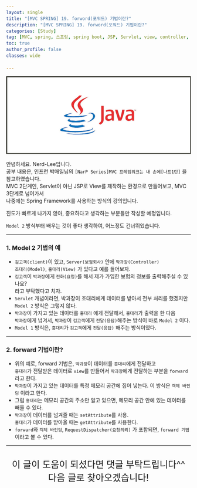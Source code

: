 ```yaml
---
layout: single
title: "[MVC SPRING] 19. forword(포워드) 기법이란?"
description: "[MVC SPRING] 19. forword(포워드) 기법이란?"
categories: [Study]
tag: [MVC, spring, 스프링, spring boot, JSP, Servlet, view, controller, forword기법, 포워드기법]
toc: true
author_profile: false
classes: wide

---
```


![](/assets/img/etc/java.jpg)

안녕하세요. Nerd-Lee입니다.<br>
공부 내용은, 인프런 박매일님의
`[NarP Series]MVC 프레임워크는 내 손에[나프1탄]` 을 참고하였습니다.<br>
MVC 2단계인, Servlet이 아닌 JSP로 View를 제작하는 환경으로 만들어보고, MVC 3단계로 넘어가서<br>
나중에는 Spring Framework를 사용하는 방식의 강의입니다.<br>

진도가 빠르게 나가지 않아, 중요하다고 생각하는 부분들만 작성할 예정입니다.

`Model 2` 방식부터 배우는 것이 좋다 생각하여, 어느정도 건너뛰었습니다.

---

### 1. Model 2 기법의 예

- `김고객(client)`이 있고, `Server(보험회사)` 안에 `박과장(Controller)`<br>
`조대리(Model)`, `홍대리(View)` 가 있다고 예를 들어보자.<br>
- `김고객`이 `박과장`에게 `전화(요청)`를 해서 제가 가입한 보험의 정보를 출력해주실 수 있나요?<br>
라고 부탁했다고 치자.<br>
- `Servlet` 개념이라면, 박과장이 조대리에게 데이터를 받아서 전부 처리를 했겠지만<br>
`Model 2` 방식은 그렇지 않다.<br>
- `박과장`이 가지고 있는 데이터를 `홍대리` 에게 전달해서, `홍대리`가 출력을 한 다음<br>
`박과장`에게 넘겨서, `박과장`이 `김고객`에게 `전달(응답)`해주는 방식이 바로 `Model 2` 이다.<br>
- `Model 1` 방식은, `홍대리`가 `김고객`에게 `전달(응답)` 해주는 방식이였다.

---

### 2. forward 기법이란?

- 위의 예로, forward 기법은, `박과장`이 데이터를 `홍대리`에게 전달하고<br>
`홍대리`가 전달받은 데이터로 `view`를 만들어서 `박과장`에게 전달하는 부분을 `forward` 라고 한다.<br>
- `박과장`이 가지고 있는 데이터를 특정 메모리 공간에 집어 넣는다. 이 방식은 `객체 바인딩` 이라고 한다.
- 그럼 `홍대리`는 메모리 공간의 주소만 알고 있으면, 메모리 공간 안에 있는 데이터를 빼올 수 있다.<br>
- `박과장`이 데이터를 넘겨줄 때는 `setAttribute`를 사용.<br>
`홍대리`가 데이터를 받아올 때는 `getAttribute`를 사용한다.
- `forward`와 `객체 바인딩`, `RequestDispatcher(요청의뢰)` 가 포함되면, `forward 기법`이라고 볼 수 있다.

---

<br>

<div style="font-size:25px; text-align:center">
이 글이 도움이 되셨다면 댓글 부탁드립니다^^<br>
다음 글로 찾아오겠습니다!

</div>
